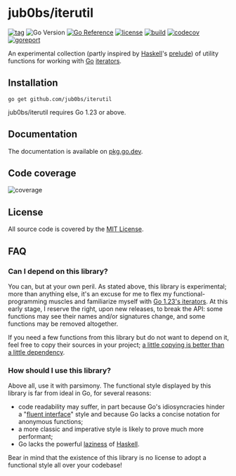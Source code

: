 # jub0bs/iterutil

[![tag](https://img.shields.io/github/tag/jub0bs/iterutil.svg)](https://github.com/jub0bs/iterutil/releases)
![Go Version](https://img.shields.io/badge/Go-%3E%3D%201.23-%23007d9c)
[![Go Reference](https://pkg.go.dev/badge/github.com/jub0bs/iterutil.svg)](https://pkg.go.dev/github.com/jub0bs/iterutil)
[![license](https://img.shields.io/badge/License-MIT-yellow.svg?style=flat)](https://github.com/jub0bs/iterutil/raw/main/LICENSE)
[![build](https://github.com/jub0bs/iterutil/actions/workflows/iterutil.yml/badge.svg)](https://github.com/jub0bs/iterutil/actions/workflows/iterutil.yml)
[![codecov](https://codecov.io/gh/jub0bs/iterutil/branch/main/graph/badge.svg?token=N208BHWQTM)](https://app.codecov.io/gh/jub0bs/iterutil/tree/main)
[![goreport](https://goreportcard.com/badge/jub0bs/iterutil)](https://goreportcard.com/report/jub0bs/iterutil)

An experimental collection
(partly inspired by [Haskell][haskell]'s [prelude][prelude])
of utility functions for working with [Go][golang] [iterators].

## Installation

```shell
go get github.com/jub0bs/iterutil
```

jub0bs/iterutil requires Go 1.23 or above.

## Documentation

The documentation is available on [pkg.go.dev][pkgsite].

## Code coverage

![coverage](https://codecov.io/gh/jub0bs/iterutil/branch/main/graphs/sunburst.svg?token=N208BHWQTM)

## License

All source code is covered by the [MIT License][license].

## FAQ

### Can I depend on this library?

You can, but at your own peril. As stated above, this library is experimental;
more than anything else, it's an excuse for me to
flex my functional-programming muscles and
familiarize myself with [Go 1.23's iterators][iterators].
At this early stage, I reserve the right, upon new releases, to break the API:
some functions may see their names and/or signatures change,
and some functions may be removed altogether.

If you need a few functions from this library but do not want to depend on it,
feel free to copy their sources in your project;
[a little copying is better than a little dependency][copying].

### How should I use this library?

Above all, use it with parsimony.
The functional style displayed by this library is far from ideal in Go,
for several reasons: 

- code readability may suffer, in part
  because Go's idiosyncracies hinder a "[fluent interface][fluent]" style and
  because Go lacks a concise notation for anonymous functions;
- a more classic and imperative style is likely to prove much more performant;
- Go lacks the powerful [laziness][lazy] of [Haskell][haskell].

Bear in mind that the existence of this library is no license
to adopt a functional style all over your codebase!

[copying]: https://www.youtube.com/watch?v=PAAkCSZUG1c&t=568s
[fluent]: https://en.wikipedia.org/wiki/Fluent_interface
[golang]: https://go.dev/
[haskell]: https://www.haskell.org/
[iterators]: https://go.dev/blog/range-functions
[lazy]: https://en.wikipedia.org/wiki/Lazy_evaluation
[license]: https://github.com/jub0bs/iterutil/blob/main/LICENSE
[pkgsite]: https://pkg.go.dev/github.com/jub0bs/iterutil
[prelude]: https://downloads.haskell.org/ghc/9.8.2/docs/libraries/base-4.19.1.0-179c/Prelude.html